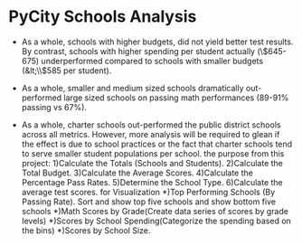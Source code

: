 # PyCity Schools Analysis
* As a whole, schools with higher budgets, did not yield better test results. By contrast, schools with higher spending per student actually (\\$645-675) underperformed compared to schools with smaller budgets (&lt;\\$585 per student).

* As a whole, smaller and medium sized schools dramatically out-performed large sized schools on passing math performances (89-91% passing vs 67%).

* As a whole, charter schools out-performed the public district schools across all metrics. However, more analysis will be required to glean if the effect is due to school practices or the fact that charter schools tend to serve smaller student populations per school. 
the purpose from this project:
1)Calculate the Totals (Schools and Students).
2)Calculate the Total Budget.
3)Calculate the Average Scores.
4)Calculate the Percentage Pass Rates.
5)Determine the School Type.
6)Calculate the average test scores.
for Visualization
*)Top Performing Schools (By Passing Rate).  Sort and show top five schools and show bottom five schools
*)Math Scores by Grade(Create data series of scores by grade levels)
*)Scores by School Spending(Categorize the spending based on the bins)
*)Scores by School Size.


